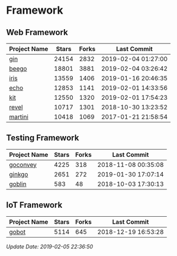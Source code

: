 # Framework

## Web Framework

| Project Name | Stars | Forks | Last Commit |
| ------------ | ----- | ----- | ----------- |
| [gin](https://github.com/gin-gonic/gin) | 24154 | 2832 | 2019-02-04 01:27:00 |
| [beego](https://github.com/astaxie/beego) | 18801 | 3881 | 2019-02-04 03:26:42 |
| [iris](https://github.com/kataras/iris) | 13559 | 1406 | 2019-01-16 20:46:35 |
| [echo](https://github.com/labstack/echo) | 12853 | 1141 | 2019-02-01 14:33:56 |
| [kit](https://github.com/go-kit/kit) | 12550 | 1320 | 2019-02-01 17:54:23 |
| [revel](https://github.com/revel/revel) | 10717 | 1301 | 2018-10-30 13:23:52 |
| [martini](https://github.com/go-martini/martini) | 10418 | 1069 | 2017-01-21 21:58:54 |

## Testing Framework

| Project Name | Stars | Forks | Last Commit |
| ------------ | ----- | ----- | ----------- |
| [goconvey](https://github.com/smartystreets/goconvey) | 4225 | 318 | 2018-11-08 00:35:08 |
| [ginkgo](https://github.com/onsi/ginkgo) | 2651 | 272 | 2019-01-30 17:07:14 |
| [goblin](https://github.com/franela/goblin) | 583 | 48 | 2018-10-03 17:30:13 |

## IoT Framework

| Project Name | Stars | Forks | Last Commit |
| ------------ | ----- | ----- | ----------- |
| [gobot](https://github.com/hybridgroup/gobot) | 5114 | 645 | 2018-12-19 16:53:28 |

*Update Date: 2019-02-05 22:36:50*